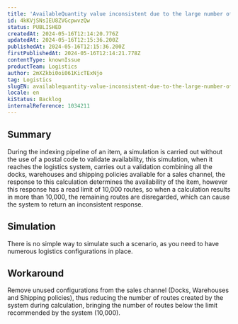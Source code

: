 ```yaml
---
title: 'AvailableQuantity value inconsistent due to the large number of routes created to deliver the item'
id: 4kKVjSNsIEU8ZVGcpwvzQw
status: PUBLISHED
createdAt: 2024-05-16T12:14:20.776Z
updatedAt: 2024-05-16T12:15:36.200Z
publishedAt: 2024-05-16T12:15:36.200Z
firstPublishedAt: 2024-05-16T12:14:21.778Z
contentType: knownIssue
productTeam: Logistics
author: 2mXZkbi0oi061KicTExNjo
tag: Logistics
slugEN: availablequantity-value-inconsistent-due-to-the-large-number-of-routes-created-to-deliver-the-item
locale: en
kiStatus: Backlog
internalReference: 1034211
---
```


## Summary


During the indexing pipeline of an item, a simulation is carried out without the use of a postal code to validate availability, this simulation, when it reaches the logistics system, carries out a validation combining all the docks, warehouses and shipping policies available for a sales channel, the response to this calculation determines the availability of the item, however this response has a read limit of 10,000 routes, so when a calculation results in more than 10,000, the remaining routes are disregarded, which can cause the system to return an inconsistent response.


##

## Simulation


There is no simple way to simulate such a scenario, as you need to have numerous logistics configurations in place.


##

## Workaround


Remove unused configurations from the sales channel (Docks, Warehouses and Shipping policies), thus reducing the number of routes created by the system during calculation, bringing the number of routes below the limit recommended by the system (10,000).






